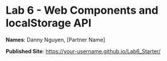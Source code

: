 # Lab 6 - Web Components and localStorage API

**Names**: Danny Nguyen, [Partner Name]

**Published Site**: https://your-username.github.io/Lab6_Starter/
